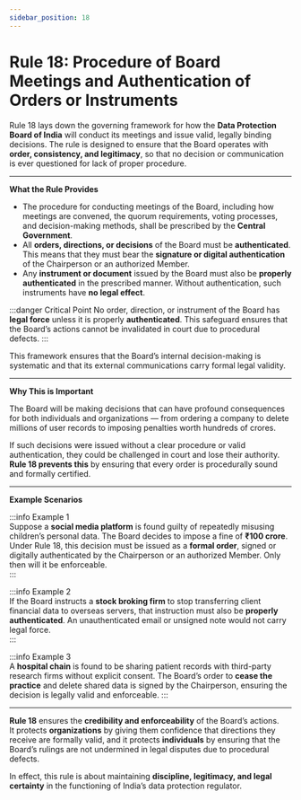 ```yaml
---
sidebar_position: 18
---
```


# Rule 18: Procedure of Board Meetings and Authentication of Orders or Instruments

Rule 18 lays down the governing framework for how the **Data Protection Board of India** will conduct its meetings and issue valid, legally binding decisions. The rule is designed to ensure that the Board operates with **order, consistency, and legitimacy**, so that no decision or communication is ever questioned for lack of proper procedure.

---

**What the Rule Provides**

- The procedure for conducting meetings of the Board, including how meetings are convened, the quorum requirements, voting processes, and decision-making methods, shall be prescribed by the **Central Government**.  
- All **orders, directions, or decisions** of the Board must be **authenticated**. This means that they must bear the **signature or digital authentication** of the Chairperson or an authorized Member.  
- Any **instrument or document** issued by the Board must also be **properly authenticated** in the prescribed manner. Without authentication, such instruments have **no legal effect**.  

:::danger Critical Point
No order, direction, or instrument of the Board has **legal force** unless it is properly **authenticated**. This safeguard ensures that the Board’s actions cannot be invalidated in court due to procedural defects.
:::

This framework ensures that the Board’s internal decision-making is systematic and that its external communications carry formal legal validity.

---

**Why This is Important**

The Board will be making decisions that can have profound consequences for both individuals and organizations — from ordering a company to delete millions of user records to imposing penalties worth hundreds of crores.  

If such decisions were issued without a clear procedure or valid authentication, they could be challenged in court and lose their authority. **Rule 18 prevents this** by ensuring that every order is procedurally sound and formally certified.

---

**Example Scenarios**

:::info Example 1  
Suppose a **social media platform** is found guilty of repeatedly misusing children’s personal data. The Board decides to impose a fine of **₹100 crore**. Under Rule 18, this decision must be issued as a **formal order**, signed or digitally authenticated by the Chairperson or an authorized Member. Only then will it be enforceable.  
:::

:::info Example 2  
If the Board instructs a **stock broking firm** to stop transferring client financial data to overseas servers, that instruction must also be **properly authenticated**. An unauthenticated email or unsigned note would not carry legal force.  
:::

:::info Example 3  
A **hospital chain** is found to be sharing patient records with third-party research firms without explicit consent. The Board’s order to **cease the practice** and delete shared data is signed by the Chairperson, ensuring the decision is legally valid and enforceable.
:::

---

**Rule 18** ensures the **credibility and enforceability** of the Board’s actions.  
It protects **organizations** by giving them confidence that directions they receive are formally valid, and it protects **individuals** by ensuring that the Board’s rulings are not undermined in legal disputes due to procedural defects.  

In effect, this rule is about maintaining **discipline, legitimacy, and legal certainty** in the functioning of India’s data protection regulator.
